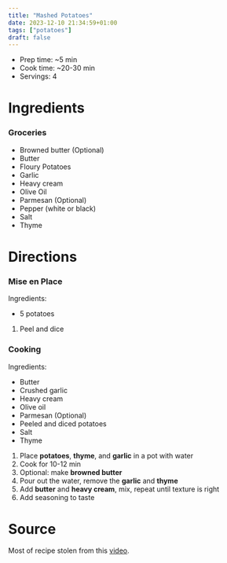 ```yaml
---
title: "Mashed Potatoes"
date: 2023-12-10 21:34:59+01:00
tags: ["potatoes"]
draft: false
---
```


- Prep time: ~5 min
- Cook time: ~20-30 min
- Servings: 4

# Ingredients

### Groceries

- Browned butter (Optional)
- Butter
- Floury Potatoes
- Garlic
- Heavy cream
- Olive Oil
- Parmesan (Optional)
- Pepper (white or black)
- Salt
- Thyme

# Directions

### Mise en Place

Ingredients:

- 5 potatoes

1. Peel and dice

### Cooking

Ingredients:

- Butter
- Crushed garlic
- Heavy cream
- Olive oil
- Parmesan (Optional)
- Peeled and diced potatoes
- Salt
- Thyme

1. Place **potatoes**, **thyme**, and **garlic** in a pot with water 
2. Cook for 10-12 min
3. Optional: make **browned butter**
4. Pour out the water, remove the **garlic** and **thyme**
5. Add **butter** and **heavy cream**, mix, repeat until texture is right
6. Add seasoning to taste


# Source

Most of recipe stolen from this [video](https://youtu.be/skzx7EUPpck?si=wgCFImXMySyFCKP1&t=1396).

